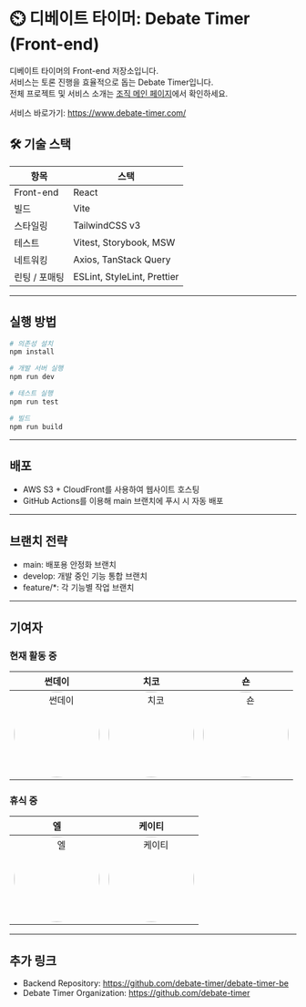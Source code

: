 # ⏲️ 디베이트 타이머: Debate Timer (Front-end)

디베이트 타이머의 Front-end 저장소입니다.  
서비스는 토론 진행을 효율적으로 돕는 Debate Timer입니다.  
전체 프로젝트 및 서비스 소개는 [조직 메인 페이지](https://github.com/debate-timer)에서 확인하세요.

서비스 바로가기: <https://www.debate-timer.com/>

## 🛠️ 기술 스택

| 항목          | 스택                        |
| ------------- | --------------------------- |
| Front-end     | React                       |
| 빌드          | Vite                        |
| 스타일링      | TailwindCSS v3              |
| 테스트        | Vitest, Storybook, MSW      |
| 네트워킹      | Axios, TanStack Query       |
| 린팅 / 포매팅 | ESLint, StyleLint, Prettier |

---

## 실행 방법

```bash
# 의존성 설치
npm install

# 개발 서버 실행
npm run dev

# 테스트 실행
npm run test

# 빌드
npm run build
```

---

## 배포

- AWS S3 + CloudFront를 사용하여 웹사이트 호스팅
- GitHub Actions를 이용해 main 브랜치에 푸시 시 자동 배포

---

## 브랜치 전략

- main: 배포용 안정화 브랜치
- develop: 개발 중인 기능 통합 브랜치
- feature/\*: 각 기능별 작업 브랜치

---

## 기여자

### 현재 활동 중

|                                                                                         **썬데이**                                                                                         |                                                                                          **치코**                                                                                           |                                                                                             **숀**                                                                                             |
| :----------------------------------------------------------------------------------------------------------------------------------------------------------------------------------------: | :-----------------------------------------------------------------------------------------------------------------------------------------------------------------------------------------: | :--------------------------------------------------------------------------------------------------------------------------------------------------------------------------------------------: |
| <a href="https://github.com/useon" target="_blank"><img src="https://avatars.githubusercontent.com/u/74897720?v=4" width="150" height="150" style="border-radius: 50%;" alt="썬데이"/></a> | <a href="https://github.com/jaeml06" target="_blank"><img src="https://avatars.githubusercontent.com/u/107801932?v=4" width="150" height="150" style="border-radius: 50%;" alt="치코"/></a> | <a href="https://github.com/i-meant-to-be" target="_blank"><img src="https://avatars.githubusercontent.com/u/77564014?v=4" width="150" height="150" style="border-radius: 50%;" alt="숀"/></a> |

### 휴식 중

|                                                                                            **엘**                                                                                             |                                                                                          **케이티**                                                                                           |
| :-------------------------------------------------------------------------------------------------------------------------------------------------------------------------------------------: | :-------------------------------------------------------------------------------------------------------------------------------------------------------------------------------------------: |
| <a href="https://github.com/eunwoo-levi" target="_blank"><img src="https://avatars.githubusercontent.com/u/162898956?v=4" width="150" height="150" style="border-radius: 50%;" alt="엘"/></a> | <a href="https://github.com/katie424" target="_blank"><img src="https://avatars.githubusercontent.com/u/80771814?v=4" width="150" height="150" style="border-radius: 50%;" alt="케이티"/></a> |

---

## 추가 링크

- Backend Repository: <https://github.com/debate-timer/debate-timer-be>
- Debate Timer Organization: <https://github.com/debate-timer>
